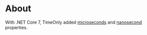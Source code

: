 ﻿# About

With .NET Core 7, TimeOnly added [microseconds](https://learn.microsoft.com/en-us/dotnet/api/system.timeonly.microsecond?view=net-7.0#system-timeonly-microsecond) and [nanosecond](https://learn.microsoft.com/en-us/dotnet/api/system.timeonly.nanosecond?view=net-7.0) properties.